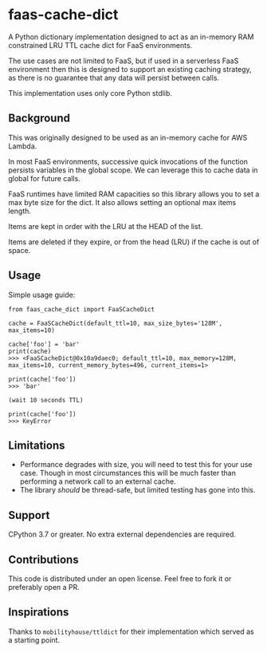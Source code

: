 # faas-cache-dict
A Python dictionary implementation designed to act as an in-memory RAM constrained LRU
TTL cache dict for FaaS environments.

The use cases are not limited to FaaS, but if used in a serverless FaaS environment 
then this is designed to support an existing caching strategy, as there is no guarantee
that any data will persist between calls.

This implementation uses only core Python stdlib.

## Background
This was originally designed to be used as an in-memory cache for AWS Lambda.

In most FaaS environments, successive quick invocations of the function persists
variables in the global scope. We can leverage this to cache data in global for future
calls.

FaaS runtimes have limited RAM capacities so this library allows you to set a max byte
size for the dict. It also allows setting an optional max items length.

Items are kept in order with the LRU at the HEAD of the list.

Items are deleted if they expire, or from the head (LRU) if the cache is out of space.

## Usage
Simple usage guide:
```
from faas_cache_dict import FaaSCacheDict

cache = FaaSCacheDict(default_ttl=10, max_size_bytes='128M', max_items=10)

cache['foo'] = 'bar'
print(cache)
>>> <FaaSCacheDict@0x10a9daec0; default_ttl=10, max_memory=128M, max_items=10, current_memory_bytes=496, current_items=1>

print(cache['foo'])
>>> 'bar'

(wait 10 seconds TTL)

print(cache['foo'])
>>> KeyError
```

## Limitations
- Performance degrades with size, you will need to test this for your use case. Though
 in most circumstances this will be much faster than performing a network call to an
 external cache.
- The library _should_ be thread-safe, but limited testing has gone into this.

## Support
CPython 3.7 or greater. No extra external dependencies are required.

## Contributions
This code is distributed under an open license. Feel free to fork it or preferably open
a PR.

## Inspirations
Thanks to `mobilityhouse/ttldict` for their implementation which served as a starting
point.
